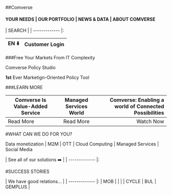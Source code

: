 ##Comverse
#### YOUR NEEDS  |  OUR PORTFOLIO   |   NEWS & DATA    |    ABOUT COMVERSE

| SEARCH        |
| ------------- |:

| EN :arrow_down:       | Customer Login    |
| ------------- |:-------------:|

###Free Your Markets From IT Complexity

Comverse Policy Studio

**1st** Ever Marketign-Oriented Policy Tool

###LEARN MORE

| Comverse Is Value-Added Service  | Managed Services World    | Comverse: Enabling a world of Connected Possibilities|
| ------------- |:-------------:| -----:|
| Read More      | Read More | Watch Now |

#WHAT CAN WE DO FOR YOU?

Data monetization	|	M2M | OTT | Cloud Computing | Managed Services | Social Media

| See all of our solutions :arrow_right:        |
| ------------- |:

#SUCCESS STORIES

| We have good relations...        |
| ------------- |:
| MOB      | | |
| CYCLE      | BUL | GEMPLUS |
